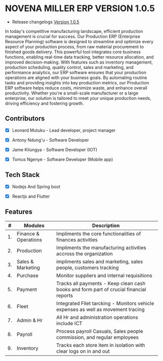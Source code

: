 # NOVENA MILLER ERP VERSION 1.0.5 
+ Release changelogs [Version 1.0.5](https://github.com/leo-mutuku/novena-frontend/releases/tag/v1.0.5-production)
  
In today's competitive manufacturing landscape, efficient production management is crucial for success. 
Our Production ERP (Enterprise Resource Planning) software is designed to streamline and optimize every aspect of your production process, from raw material procurement to finished goods delivery.
This powerful tool integrates core business functions, enabling real-time data tracking, better resource allocation, and improved decision-making. 
With features such as inventory management, production scheduling, quality control, sales and marketing, and performance analytics, our ERP software ensures that your production operations are aligned with your business goals.
By automating routine tasks and providing insights into key production metrics, our Production ERP software helps reduce costs, minimize waste, and enhance overall productivity. Whether you're a small-scale manufacturer or a large enterprise, our solution is tailored to meet your unique production needs, driving efficiency and fostering growth.


## Contributors
- [x] Leonard Mutuku - Lead developer, project manager
- [x] Antony Ndung'u - Software Developer
- [x] Jame Kilungya - Software Developer (IOT)
- [x] Tomus Ngenye - Software Developer (Mobile app)


## Tech Stack
- [x] Nodejs And Spring boot
- [x] Reactjs and Flutter


## Features

|  #  | Modules              | Description                          
| --- | -------------------- | ---------------------------------------------------------------
| 1.  | Finance & Operations | Impliments the core functionalities of finances activities
| 2.  | Production           | Impliments the manufacturing activities accross the organization
| 3.  | Sales & Marketing    | impliments sales and marketing, sales people, customers tracking
| 4.  | Purchase             | Monitor suppliers and internal requisitions
| 5.  | Payment              | Tracks all payments - Keep clean cash books and form part of crucial financial reports
| 6.  | Fleet                | Integrated Fllet tarcking - Monitors vehicle expenses as well as movement tracing 
| 7.  | Admin & Hr           | All Hr and administration operations include ICT
| 8.  | Payroll              | Process payroll Casuals, Sales people commission, and regular employees
| 9.  | Inventory            | Tracks each store item in isolation with clear logs on in and out





